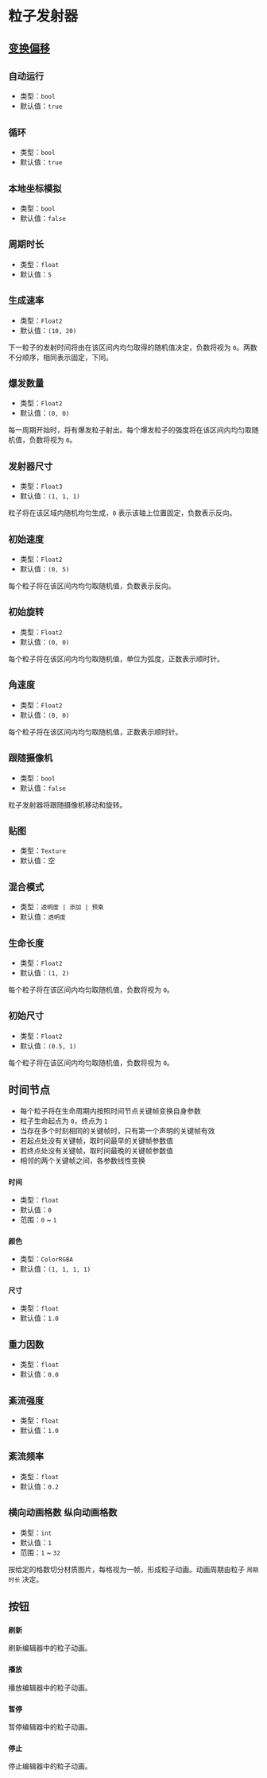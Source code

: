 # 粒子发射器

## [变换偏移](item#变换偏移)

## `自动运行`

- 类型：`bool`
- 默认值：`true`

## `循环`

- 类型：`bool`
- 默认值：`true`

## `本地坐标模拟`

- 类型：`bool`
- 默认值：`false`

## `周期时长`

- 类型：`float`
- 默认值：`5`

## `生成速率`

- 类型：`Float2`
- 默认值：`(10, 20)`

下一粒子的发射时间将由在该区间内均匀取得的随机值决定，负数将视为 `0`。两数不分顺序，相同表示固定，下同。

## `爆发数量`

- 类型：`Float2`
- 默认值：`(0, 0)`

每一周期开始时，将有爆发粒子射出。每个爆发粒子的强度将在该区间内均匀取随机值，负数将视为 `0`。

## `发射器尺寸`

- 类型：`Float3`
- 默认值：`(1, 1, 1)`

粒子将在该区域内随机均匀生成，`0` 表示该轴上位置固定，负数表示反向。

## `初始速度`

- 类型：`Float2`
- 默认值：`(0, 5)`

每个粒子将在该区间内均匀取随机值，负数表示反向。

## `初始旋转`

- 类型：`Float2`
- 默认值：`(0, 0)`

每个粒子将在该区间内均匀取随机值，单位为弧度，正数表示顺时针。

## `角速度`

- 类型：`Float2`
- 默认值：`(0, 0)`

每个粒子将在该区间内均匀取随机值，正数表示顺时针。

## `跟随摄像机`

- 类型：`bool`
- 默认值：`false`

粒子发射器将跟随摄像机移动和旋转。

## `贴图`

- 类型：`Texture`
- 默认值：空

## `混合模式`

- 类型：`透明度 | 添加 | 预乘`
- 默认值：`透明度`

## `生命长度`

- 类型：`Float2`
- 默认值：`(1, 2)`

每个粒子将在该区间内均匀取随机值，负数将视为 `0`。

## `初始尺寸`

- 类型：`Float2`
- 默认值：`(0.5, 1)`

每个粒子将在该区间内均匀取随机值，负数将视为 `0`。

## 时间节点

- 每个粒子将在生命周期内按照时间节点关键帧变换自身参数
- 粒子生命起点为 `0`，终点为 `1`
- 当存在多个时刻相同的关键帧时，只有第一个声明的关键帧有效
- 若起点处没有关键帧，取时间最早的关键帧参数值
- 若终点处没有关键帧，取时间最晚的关键帧参数值
- 相邻的两个关键帧之间，各参数线性变换

### `时间`

- 类型：`float`
- 默认值：`0`
- 范围：`0` ~ `1`

### `颜色`

- 类型：`ColorRGBA`
- 默认值：`(1, 1, 1, 1)`

### `尺寸`

- 类型：`float`
- 默认值：`1.0`

## `重力因数`

- 类型：`float`
- 默认值：`0.0`

## `紊流强度`

- 类型：`float`
- 默认值：`1.0`

## `紊流频率`

- 类型：`float`
- 默认值：`0.2`

## `横向动画格数` `纵向动画格数`

- 类型：`int`
- 默认值：`1`
- 范围：`1` ~ `32`

按给定的格数切分材质图片，每格视为一帧，形成粒子动画。动画周期由粒子 `周期时长` 决定。

## 按钮

### `刷新`

刷新编辑器中的粒子动画。

### `播放`

播放编辑器中的粒子动画。

### `暂停`

暂停编辑器中的粒子动画。

### `停止`

停止编辑器中的粒子动画。
